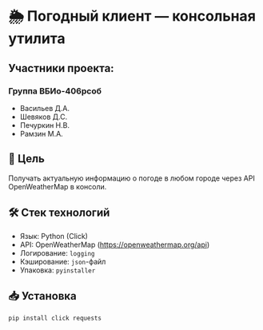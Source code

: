 # 🌦 Погодный клиент — консольная утилита
## Участники проекта:   
### Группа ВБИо-406рсоб
* Васильев Д.А.
* Шевяков Д.С.
* Печуркин Н.В. 
* Рамзин М.А.

## 🎯 Цель
Получать актуальную информацию о погоде в любом городе через API OpenWeatherMap в консоли.

## 🛠 Стек технологий
- Язык: Python (Click)
- API: OpenWeatherMap (https://openweathermap.org/api)
- Логирование: `logging`
- Кэширование: `json`-файл
- Упаковка: `pyinstaller`

## 📥 Установка
```bash
pip install click requests
